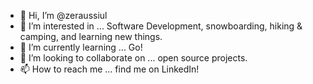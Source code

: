 - 👋 Hi, I’m @zeraussiul
- 👀 I’m interested in ... Software Development, snowboarding, hiking & camping, and learning new things.
- 🌱 I’m currently learning ... Go!
- 💞️ I’m looking to collaborate on ... open source projects.
- 📫 How to reach me ... find me on LinkedIn!

<!---
zeraussiul/zeraussiul is a ✨ special ✨ repository because its `README.md` (this file) appears on your GitHub profile.
You can click the Preview link to take a look at your changes.
--->
